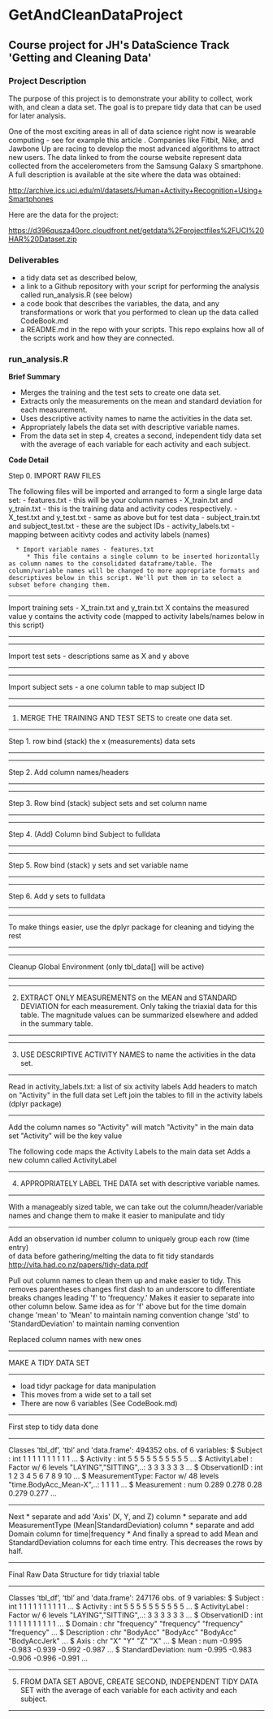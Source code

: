 GetAndCleanDataProject
======================

## Course project for JH's DataScience Track 'Getting and Cleaning Data'

### Project Description

The purpose of this project is to demonstrate your ability to collect, work with, and clean a data set. The goal is to prepare tidy data that can be used for later analysis.

One of the most exciting areas in all of data science right now is wearable computing - see for example this article . Companies like Fitbit, Nike, and Jawbone Up are racing to develop the most advanced algorithms to attract new users. The data linked to from the course website represent data collected from the accelerometers from the Samsung Galaxy S smartphone. A full description is available at the site where the data was obtained:

http://archive.ics.uci.edu/ml/datasets/Human+Activity+Recognition+Using+Smartphones

Here are the data for the project:

https://d396qusza40orc.cloudfront.net/getdata%2Fprojectfiles%2FUCI%20HAR%20Dataset.zip 

### Deliverables

* a tidy data set as described below, 
* a link to a Github repository with your script for performing the analysis called run_analysis.R (see below)
* a code book that describes the variables, the data, and any transformations or work that you performed to clean up the data called CodeBook.md
* a README.md in the repo with your scripts. This repo explains how all of the scripts work and how they are connected. 

### run_analysis.R 

__Brief Summary__
* Merges the training and the test sets to create one data set.
* Extracts only the measurements on the mean and standard deviation for each measurement. 
* Uses descriptive activity names to name the activities in the data set.
* Appropriately labels the data set with descriptive variable names. 
* From the data set in step 4, creates a second, independent tidy data set with the average of each variable for each activity and each subject.

__Code Detail__


Step 0. IMPORT RAW FILES

   The following files will be imported and arranged to form a single large data set: 
      - features.txt - this will be your column names
      - X_train.txt and y_train.txt - this is the training data and activity codes respectively.
      - X_test.txt and y_test.txt - same as above but for test data
      - subject_train.txt and subject_test.txt - these are the subject IDs
      - activity_labels.txt - mapping between acitivty codes and activity labels (names)


      * Import variable names - features.txt
         * This file contains a single column to be inserted horizontally as column names to the consolidated dataframe/table. The column/variable names will be changed to more appropriate formats and descriptives below in this script. We'll put them in to select a subset before changing them.


****
Import training sets - X_train.txt and y_train.txt
                        X contains the measured value
                        y contains the activity code (mapped to activity 
                          labels/names below in this script)
****

****
 Import test sets - descriptions same as X and y above
****

****
 Import subject sets - a one column table to map subject ID
****

****
 1. MERGE THE TRAINING AND TEST SETS to create one data set.
****
 Step 1. row bind (stack) the x (measurements) data sets
****

****
 Step 2. Add column names/headers
****

****
 Step 3. Row bind (stack) subject sets and set column name
****

****
 Step 4. (Add) Column bind Subject to fulldata
****

****
 Step 5. Row bind (stack) y sets and set variable name
****

****
 Step 6. Add y sets to fulldata 
****

****
 To make things easier, use the dplyr package for 
 cleaning and tidying the rest
****

****
 Cleanup Global Environment (only tbl_data[] will be active)
****

****
 2. EXTRACT ONLY MEASUREMENTS on the MEAN and STANDARD DEVIATION for 
 each measurement. Only taking the triaxial data for this table.
 The magnitude values can be summarized elsewhere and added in the summary
 table.
****

****
 3. USE DESCRIPTIVE ACTIVITY NAMES to name the activities in the data set.
****
 Read in activity_labels.txt: a list of six activity labels
 Add headers to match on "Activity" in the full data set
 Left join the tables to fill in the activity labels (dplyr package)
****
 Add the column names so "Activity" will match "Activity" in the main data set
 "Activity" will be the key value

 The following code maps the Activity Labels to the main data set
 Adds a new column called ActivityLabel
****
 4. APPROPRIATELY LABEL THE DATA set with descriptive variable names. 
****
 With a manageably sized table, we can take out the column/header/variable 
 names and change them to make it easier to manipulate and tidy
****

 Add an observation id number column to uniquely group each row (time entry)  
 of data before gathering/melting the data to fit tidy standards
 http://vita.had.co.nz/papers/tidy-data.pdf

 Pull out column names to clean them up and make easier to tidy. 
 This removes parentheses
 changes first dash to an underscore to differentiate breaks
 changes leading 'f' to 'frequency.' Makes it easier to separate into other column below.
 Same idea as for 'f' above but for the time domain change 'mean' to 'Mean' to maintain naming convention
 change 'std' to 'StandardDeviation' to maintain naming convention

 Replaced column names with new ones

****
 MAKE A TIDY DATA SET
****
* load tidyr package for data manipulation
* This moves from a wide set to a tall set 
* There are now 6 variables (See CodeBook.md)

****
 First step to tidy data done
****
 Classes ‘tbl_df’, ‘tbl’ and 'data.frame':        494352 obs. of  6 variables:
 $ Subject        : int  1 1 1 1 1 1 1 1 1 1 ...
 $ Activity       : int  5 5 5 5 5 5 5 5 5 5 ...
 $ ActivityLabel  : Factor w/ 6 levels "LAYING","SITTING",..: 3 3 3 3 3 3 ...
 $ ObservationID          : int  1 2 3 4 5 6 7 8 9 10 ...
 $ MeasurementType: Factor w/ 48 levels "time.BodyAcc_Mean-X",..: 1 1 1 1 ...
 $ Measurement    : num  0.289 0.278 0.28 0.279 0.277 ...
****
 Next 
      * separate and add 'Axis' (X, Y, and Z) column
      * separate and add MeasurementType (Mean|StandardDeviation) column
      * separate and add Domain column for time|frequency
      * And finally a spread to add Mean and StandardDeviation columns for each time entry. This decreases the rows by half.

****
 Final Raw Data Structure for tidy triaxial table
****
 Classes ‘tbl_df’, ‘tbl’ and 'data.frame':        247176 obs. of  9 variables:
 $ Subject          : int  1 1 1 1 1 1 1 1 1 1 ...
 $ Activity         : int  5 5 5 5 5 5 5 5 5 5 ...
 $ ActivityLabel    : Factor w/ 6 levels "LAYING","SITTING",..: 3 3 3 3 3 3 ...
 $ ObservationID    : int  1 1 1 1 1 1 1 1 1 1 ...
 $ Domain           : chr  "frequency" "frequency" "frequency" "frequency" ...
 $ Description      : chr  "BodyAcc" "BodyAcc" "BodyAcc" "BodyAccJerk" ...
 $ Axis             : chr  "X" "Y" "Z" "X" ...
 $ Mean             : num  -0.995 -0.983 -0.939 -0.992 -0.987 ...
 $ StandardDeviation: num  -0.995 -0.983 -0.906 -0.996 -0.991 ...

****
 5. FROM DATA SET ABOVE, CREATE SECOND, INDEPENDENT TIDY DATA SET 
 with the average of each variable for each activity and each subject.
****